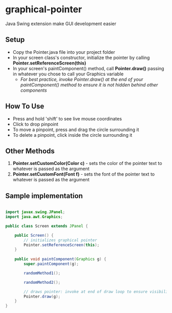 # graphical-pointer
Java Swing extension make GUI development easier

## Setup ##
* Copy the Pointer.java file into your project folder
* In your screen class's constructor, initialize the pointer by calling **Pointer.setReferenceScreen(this)**
* In your screen's paintComponent() method, call **Pointer.draw()** passing in whatever you chose to call your Graphics variable
  * *For best practice, invoke Pointer.draw() at the end of your paintComponent() method to ensure it is not hidden behind other components*

## How To Use ##
* Press and hold 'shift' to see live mouse coordinates
* Click to drop pinpoint
* To move a pinpoint, press and drag the circle surrounding it
* To delete a pinpoint, click inside the circle surrounding it

## Other Methods ##
1. **Pointer.setCustomColor(Color c)** - sets the color of the pointer text to whatever is passed as the argument
2. **Pointer.setCustomFont(Font f)** - sets the font of the pointer text to whatever is passed as the argument

## Sample implementation ##
```java swing

import javax.swing.JPanel;
import java.awt.Graphics;

public class Screen extends JPanel {

    public Screen() {
        // initializes graphical pointer
        Pointer.setReferenceScreen(this);
    }
    
    public void paintComponent(Graphics g) {
        super.paintComponent(g);

        randomMethod1();

        randomMethod2();

        // draws pointer: invoke at end of draw loop to ensure visibility
        Pointer.draw(g);
    }
}
```


